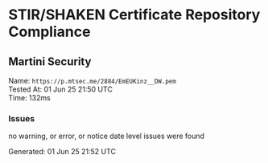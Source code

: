 # STIR/SHAKEN Certificate Repository Compliance

## Martini Security

Name: `https://p.mtsec.me/2884/EmEUKinz__DW.pem`\
Tested At: 01 Jun 25 21:50 UTC\
Time: 132ms

### Issues

no warning, or error, or notice date level issues were found

Generated: 01 Jun 25 21:52 UTC